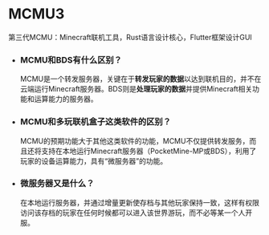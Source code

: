 # MCMU3
第三代MCMU：Minecraft联机工具，Rust语言设计核心，Flutter框架设计GUI

- ### MCMU和BDS有什么区别？
  MCMU是一个转发服务器，关键在于**转发玩家的数据**以达到联机目的，并不在云端运行Minecraft服务器。BDS则是**处理玩家的数据**并提供Minecraft相关功能和运算能力的服务器。

- ### MCMU和多玩联机盒子这类软件的区别？
  MCMU的预期功能大于其他这类软件的功能，MCMU不仅提供转发服务，而且还将支持在本地运行Minecraft服务器（PocketMine-MP或BDS），利用了玩家的设备运算能力，具有“微服务器”的功能。

- ### 微服务器又是什么？
  在本地运行服务器，并通过增量更新使存档与其他玩家保持一致，这样有权限访问该存档的玩家在任何时候都可以进入该世界游玩，而不必等某一个人开服。
